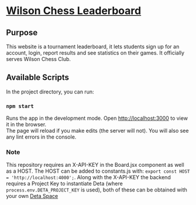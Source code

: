 # [Wilson Chess Leaderboard](https://nanwar.ca)

## Purpose
This website is a tournament leaderboard, it lets students sign up for an account, login, report results and see statistics on their games. It officially serves Wilson Chess Club.


## Available Scripts
In the project directory, you can run:
### `npm start`

Runs the app in the development mode.
Open [http://localhost:3000](http://localhost:3000) to view it in the browser.<br />
The page will reload if you make edits (the server will not).
You will also see any lint errors in the console.

### Note
This repository requires an X-API-KEY in the Board.jsx component as well as a HOST. The HOST can be added to constants.js with: `export const HOST = 'http://localhost:4000';`. Along with the X-API-KEY the backend requires a Project Key to instantiate Deta (where `process.env.DETA_PROJECT_KEY` is used), both of these can be obtained with your own [Deta Space](https://deta.space)
